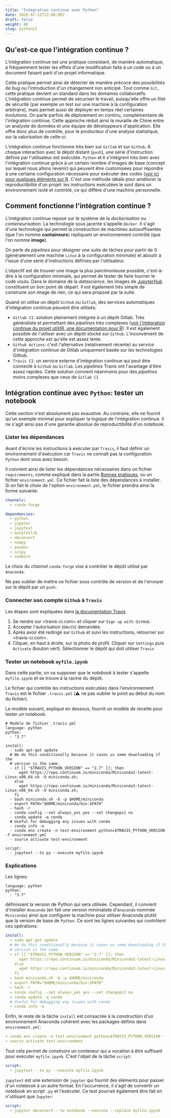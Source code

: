 ```yaml
---
title: "Intégration continue avec Python"
date: 2020-07-22T12:00:00Z
draft: false
weight: 80
slug: pythonCI
---
```


## Qu'est-ce que l'intégration continue ?

L'intégration continue est une pratique consistant, de manière automatique,
à fréquemment tester les effets d'une modification faite à un code ou à un
document faisant parti d'un projet informatique.

Cette pratique permet ainsi de détecter de manière précoce des possibilités
de *bug* ou l'introduction d'un changement non anticipé. Tout comme `Git`, 
cette pratique devient un standard dans les domaines collaboratifs. 
L'intégration continue permet de sécuriser le travail, puisqu'elle offre un 
filet de sécurité (par exemple un test sur une machine à la configuration
arbitraire), mais permet aussi de déployer en temps réel certaines 
évolutions. On parle parfois de déploiement en continu, complémentaire de
l'intégration continue. Cette approche réduit ainsi
la muraille de Chine entre un
analyste de données et une équipe de développeurs d'application. Elle offre donc
plus de contrôle, pour le producteur d'une analyse statistique, sur la
valorisation de celle-ci. 

L'intégration continue fonctionne très bien sur `Gitlab` et sur `Github`.
A chaque interaction avec le dépôt distant (`push`), une série d'instruction
définie par l'utilisateur est exécutée. `Python` et `R` s'intègrent très bien avec l'intégration continue grâce 
à un certain nombre d'images de base (concept sur lequel nous allons revenir)
qui peuvent être customisées pour répondre à une certaine configuration
nécessaire pour exécuter des codes 
([voir ici pour quelques éléments sur R](https://linogaliana.gitlab.io/collaboratif/package.html#utiliser-lint%C3%A9gration-continue-de-gitlab).
C'est une méthode idéale pour améliorer la reproductibilité d'un projet: les
instructions exécutées le sont dans un environnement isolé et contrôlé, ce qui
diffère d'une machine personnelle. 


## Comment fonctionne l'intégration continue ?

L'intégration continue repose sur le système de la *dockerisation* ou *conteneurisation*. 
La technologie sous jacente s'appelle `Docker`.
Il s'agit d'une technologie qui permet la construction
de machines autosuffisantes
(que l'on nomme **containeurs**) répliquant un environnement
contrôlé (que l'on nomme **image**).

On parle de *pipelines* pour désigner une suite de tâches pour partir de 0
(généralement une machine `Linux` à la configuration minimale) et aboutir
à l'issue d'une série d'instructions définies par l'utilisateur.

L'objectif est de trouver une image la plus
parcimonieuse possible, c'est-à-dire à la configuration minimale, qui permet
de tester de faire tourner le code voulu. Dans le domaine de la *datascience*,
les images de [JupyterHub](https://hub.docker.com/r/jupyterhub/jupyterhub/) constituent 
un bon point de départ. Il est également très simple de construire son image 
de rien, ce qui sera proposé par la suite. 

Quand on utilise un dépôt `Github` ou `Gitlab`, des services automatiques
d'intégration continue peuvent être utilisés:

* `Gitlab CI`: solution pleinement intégrée à un dépôt Gitlab. Très généraliste
et permettant des *pipelines* très complexes
([voir l'intégration continue du projet utilitR, une documentation pour R](https://gitlab.com/linogaliana/documentationR/-/blob/master/.gitlab-ci.yml)).
Il est également possible de
l'utiliser avec un dépôt stocké sur `Github`. L'inconvénient de cette approche
est qu'elle est assez lente. 
* `Github Actions`: c'est l'alternative (relativement récente) au service d'intégration continue de
Gitlab uniquement basée sur les technologies Github. 
* `Travis CI`: un service externe d'intégration continue qui peut être connecté
à `Github` ou `Gitlab`. Les *pipelines* Travis ont l'avantage d'être assez 
rapides. Cette solution convient néanmoins pour des *pipelines* moins complexes
que ceux de `Gitlab CI`


## Intégration continue avec `Python`: tester un notebook

Cette section n'est absolument pas exaustive. Au contraire, elle ne fournit
qu'un exemple minimal pour expliquer la logique de l'intégration continue. Il
ne s'agit ainsi pas d'une garantie absolue de reproductibilité d'un *notebook*.

### Lister les dépendances

Avant d'écrire les instructions à exécuter par `Travis`, il faut définir un 
environnement d'exécution car `Travis` ne connaît pas la configuration `Python`
dont vous avez besoin. 

Il convient ainsi de lister les dépendances nécessaires dans un fichier 
`requirements`, comme expliqué dans la partie
[Bonnes pratiques](#bonnespratiques), ou un fichier `environment.yml`.
Ce fichier fait la liste des dépendances à installer. 
Si on fait le choix de l'option `environment.yml`,
le fichier prendra ainsi la forme
suivante:

```yaml
channels:
  - conda-forge

dependencies:
  - python
  - jupyter
  - jupytext
  - matplotlib
  - nbconvert
  - numpy
  - pandas
  - scipy
  - seaborn
```

Le choix du *channel* `conda-forge` vise à contrôler le dépôt utilisé par 
`Anaconda`. 

Ne pas oublier de mettre ce fichier sous contrôle de version et de l'envoyer
sur le dépôt par un `push`.


### Connecter son compte `Github` à `Travis`

Les étapes sont expliquées dans
[la documentation Travis](https://docs.travis-ci.com/user/tutorial/#to-get-started-with-travis-ci-using-github)

1. Se rendre sur <travis-ci.com> et cliquer sur `Sign up with GitHub`.
2. Accepter l'autorisation (`OAuth`) demandée. 
3. Après avoir été redirigé sur `Github` et suivi les instructions, retourner sur
<travis-ci.com>.
4. Cliquer, en haut à droite, sur la photo de profil. Cliquer sur `Settings`
puis `Activate` (bouton vert). Sélectionner le dépôt qui doit utiliser `Travis`

### Tester un notebook `myfile.ipynb`

Dans cette partie, on va supposer que le *notebook* à tester s'appelle `myfile.ipynb`
et se trouve à la racine du dépôt. 

Le fichier qui contrôle les instructions exécutées dans l'environnement `Travis`
est le fichier `.travis.yml` (:warning: ne pas oublier le point au début du 
nom du fichier). 

Le modèle suivant, expliqué en dessous, fournit un modèle de recette pour 
tester un notebook:

```shell
# Modèle de fichier .travis.yml
language: python
python:
  - "3.7"

install:
  - sudo apt-get update
  # We do this conditionally because it saves us some downloading if the
  # version is the same.
  - if [[ "$TRAVIS_PYTHON_VERSION" == "2.7" ]]; then
      wget https://repo.continuum.io/miniconda/Miniconda2-latest-Linux-x86_64.sh -O miniconda.sh;
    else
      wget https://repo.continuum.io/miniconda/Miniconda3-latest-Linux-x86_64.sh -O miniconda.sh;
    fi
  - bash miniconda.sh -b -p $HOME/miniconda
  - export PATH="$HOME/miniconda/bin:$PATH"
  - hash -r
  - conda config --set always_yes yes --set changeps1 no
  - conda update -q conda
  # Useful for debugging any issues with conda
  - conda info -a
  - conda env create -n test-environment python=$TRAVIS_PYTHON_VERSION -f environment.yml
  - source activate test-environment

script:
  - jupytext --to py --execute myfile.ipynb
``` 

### Explications

Les lignes:

```shell
language: python
python:
  - "3.7"
``` 

définissent la version de Python qui sera utilisée. Cependant, il convient
d'installer `Anaconda` (en fait une version minimaliste d'`Anaconda` nommée
`Miniconda`) ainsi que configurer la machine pour utiliser Anaconda plutôt
que la version de base de `Python`. Ce sont les lignes suivantes
qui contrôlent ces opérations:

```yaml
install:
  - sudo apt-get update
  # We do this conditionally because it saves us some downloading if the
  # version is the same.
  - if [[ "$TRAVIS_PYTHON_VERSION" == "2.7" ]]; then
      wget https://repo.continuum.io/miniconda/Miniconda2-latest-Linux-x86_64.sh -O miniconda.sh;
    else
      wget https://repo.continuum.io/miniconda/Miniconda3-latest-Linux-x86_64.sh -O miniconda.sh;
    fi
  - bash miniconda.sh -b -p $HOME/miniconda
  - export PATH="$HOME/miniconda/bin:$PATH"
  - hash -r
  - conda config --set always_yes yes --set changeps1 no
  - conda update -q conda
  # Useful for debugging any issues with conda
  - conda info -a
```

Enfin, le reste de la tâche `install` est consacrée à la construction d'un 
environnement Anaconda cohérent avec les packages définis dans `environment.yml`:

```yaml
- conda env create -n test-environment python=$TRAVIS_PYTHON_VERSION -f environment.yml
- source activate test-environment
```

Tout cela permet de construire un conteneur qui a vocation à être suffisant
pour exécuter `myfile.ipynb`. C'est l'objet de la tâche `script`:

```yaml
script:
  - jupytext --to py --execute myfile.ipynb
``` 

`jupytext` est une extension de `jupyter` qui fournit des éléments pour passer d'un
notebook à un autre format. En l'occurrence, il s'agit de convertir
un *notebook* en
script `.py` et l'exécuter. Ce test pourrait également être fait en n'utilisant
que `Jupyter`:

```yaml
script:
  - jupyter nbconvert --to notebook --execute --inplace myfile.ipynb
``` 
